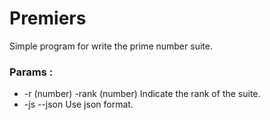 # Premiers
Simple program for write the prime number suite.

### Params :
- -r (number)     -rank (number)          Indicate the rank of the suite.
- -js             --json                  Use json format.

